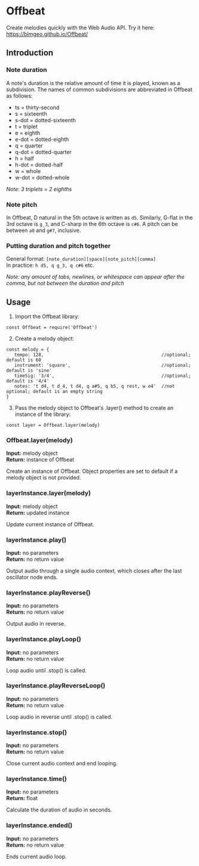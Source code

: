 # Offbeat
Create melodies quickly with the Web Audio API. Try it here: https://blmgeo.github.io/Offbeat/

## Introduction  
### Note duration
A note's duration is the relative amount of time it is played, known as a subdivision. 
The names of common subdivisions are abbreviated in Offbeat as follows:

* ts = thirty-second  
* s = sixteenth  
* s-dot = dotted-sixteenth  
* t = triplet  
* e = eighth  
* e-dot = dotted-eighth    
* q = quarter  
* q-dot = dotted-quarter  
* h = half  
* h-dot = dotted-half   
* w = whole
* w-dot = dotted-whole   

_Note: 3 triplets = 2 eighths_

### Note pitch
In Offbeat, D natural in the 5th octave is written as `d5`. Similarly, G-flat in the 3rd octave is `g_3`, 
and C-sharp in the 6th octave is `c#6`. A pitch can be between `a0` and `g#7`, inclusive.

### Putting duration and pitch together
General format: `[note_duration][space][note_pitch][comma]`   
In practice: `h d5, q g_3, q c#6` etc.

_Note: any amount of tabs, newlines, or whitespace can appear after the comma, but not between the duration and pitch_  

## Usage  
1) Import the Offbeat library:
~~~
const Offbeat = require('Offbeat')
~~~
2) Create a melody object:  
~~~
const melody = {  
   tempo: 128,                                            //optional; default is 60
   instrument: 'square',                                  //optional; default is 'sine'
   timeSig: '3/4',                                        //optional; default is '4/4'
   notes: 't d4, t d_4, t d4, q a#5, q b5, q rest, w e4'  //not optional; default is an empty string
}
~~~
3) Pass the melody object to Offbeat's .layer() method to create an instance of the library:
~~~
const layer = Offbeat.layer(melody) 
~~~
### Offbeat.layer(melody)  
__Input:__ melody object   
__Return:__ instance of Offbeat  

Create an instance of Offbeat. Object properties are set to default if a melody object is not provided.  

### layerInstance.layer(melody)  
__Input:__ melody object  
__Return:__ updated instance 

Update current instance of Offbeat.

### layerInstance.play()  
__Input:__ no parameters  
__Return:__ no return value  

Output audio through a single audio context, which closes after the last oscillator node ends.

### layerInstance.playReverse()  
__Input:__ no parameters  
__Return:__ no return value  

Output audio in reverse.

### layerInstance.playLoop()
__Input:__ no parameters  
__Return:__ no return value  

Loop audio until .stop() is called.

### layerInstance.playReverseLoop()
__Input:__ no parameters  
__Return:__ no return value  

Loop audio in reverse until .stop() is called.

### layerInstance.stop()  
__Input:__ no parameters  
__Return:__ no return value  

Close current audio context and end looping.

### layerInstance.time()  
__Input:__ no parameters  
__Return:__ float  

Calculate the duration of audio in seconds.

### layerInstance.ended()
__Input:__ no parameters  
__Return:__ no return value 

Ends current audio loop.


